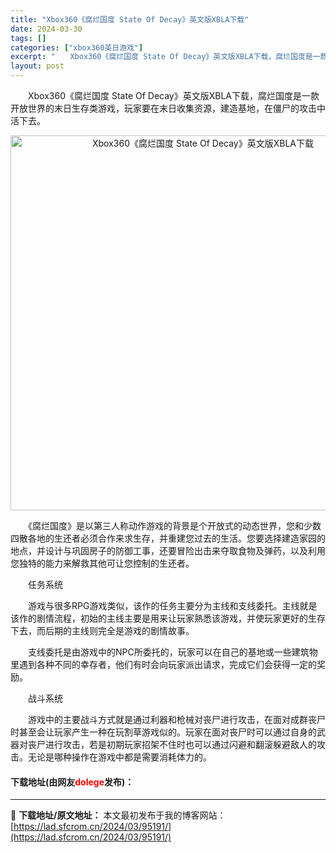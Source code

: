 ```yaml
---
title: "Xbox360《腐烂国度 State Of Decay》英文版XBLA下载"
date: 2024-03-30
tags: []
categories: ["xbox360英日游戏"]
excerpt: "　　Xbox360《腐烂国度 State Of Decay》英文版XBLA下载，腐烂国度是一款开放世界的末日生存类游戏，玩家要在末日收集资源，建造基地，在僵尸的攻击中活下去。 　　《腐烂国度》是以第三人称动作游戏的背景是个开放式的动态世界，您和少数四散各地的生还者必须合作来求生存，并重建您过去的生活&hellip;"
layout: post
---
```


 <p>　　Xbox360《腐烂国度 State Of Decay》英文版XBLA下载，腐烂国度是一款开放世界的末日生存类游戏，玩家要在末日收集资源，建造基地，在僵尸的攻击中活下去。</p> <p align="center"><img align="" border="0" src="https://lad.sfcrom.cn/wp-content/uploads/2024/03/20240330_6607dfd8686a0.webp" width="600" alt="Xbox360《腐烂国度 State Of Decay》英文版XBLA下载" /></p> <p>　　《腐烂国度》是以第三人称动作游戏的背景是个开放式的动态世界，您和少数四散各地的生还者必须合作来求生存，并重建您过去的生活。您要选择建造家园的地点，并设计与巩固房子的防御工事，还要冒险出击来夺取食物及弹药，以及利用您独特的能力来解救其他可让您控制的生还者。</p> <p>　　任务系统</p> <p>　　游戏与很多RPG游戏类似，该作的任务主要分为主线和支线委托。主线就是该作的剧情流程，初始的主线主要是用来让玩家熟悉该游戏，并使玩家更好的生存下去，而后期的主线则完全是游戏的剧情故事。</p> <p>　　支线委托是由游戏中的NPC所委托的，玩家可以在自己的基地或一些建筑物里遇到各种不同的幸存者，他们有时会向玩家派出请求，完成它们会获得一定的奖励。</p> <p>　　战斗系统</p> <p>　　游戏中的主要战斗方式就是通过利器和枪械对丧尸进行攻击，在面对成群丧尸时甚至会让玩家产生一种在玩割草游戏似的。玩家在面对丧尸时可以通过自身的武器对丧尸进行攻击，若是初期玩家招架不住时也可以通过闪避和翻滚躲避敌人的攻击。无论是哪种操作在游戏中都是需要消耗体力的。</p> <p><h4>下载地址(由网友<font color="red">dolege</font>发布)：</h4></p> 

---
📖 **下载地址/原文地址：** 本文最初发布于我的博客网站：[https://lad.sfcrom.cn/2024/03/95191/](https://lad.sfcrom.cn/2024/03/95191/)
